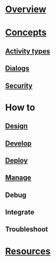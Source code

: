 # [Overview](~/dotnet/index.md)
# [Concepts](~/dotnet/concepts.md)
## [Activity types](~/dotnet/activities.md)
## [Dialogs](~/dotnet/dialogs.md)
## [Security](~/dotnet/security.md)
# How to
## [Design](../design/TOC.md)
## [Develop](develop/TOC.md)
## [Deploy](../deploy/TOC.md)
## [Manage](../manage/TOC.md)
## Debug
## Integrate
## Troubleshoot
# [Resources](../resources/TOC.md)